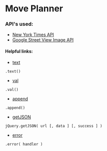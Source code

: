 # Move Planner

### API's used:
* [New York Times API](http://developer.nytimes.com/)
* [Google Street View Image API](https://developers.google.com/maps/documentation/streetview/intro)


#### Helpful links:
- [text](http://api.jquery.com/text/)
````
.text()
````
- [val](http://api.jquery.com/val/)
````
.val()
````
- [append](http://api.jquery.com/append/)
````
.append()
````
- [getJSON](http://api.jquery.com/jquery.getjson/)
````
jQuery.getJSON( url [, data ] [, success ] )
````
- [error](http://api.jquery.com/error/)
````
.error( handler )
````
